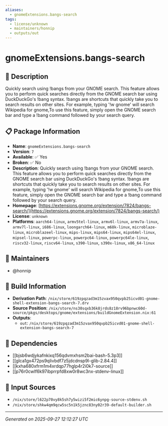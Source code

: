 ```yaml
---
aliases:
  - gnomeExtensions.bangs-search
tags:
  - license/unknown
  - maintainers/honnip
  - outputs/out
---
```


# gnomeExtensions.bangs-search

## 📝 Description

Quickly search using !bangs from your GNOME search. This feature allows you to perform quick searches directly from the GNOME search bar using DuckDuckGo's !bang syntax. !bangs are shortcuts that quickly take you to search results on other sites. For example, typing '!w gnome' will search Wikipedia for gnome,To use this feature, simply open the GNOME search bar and type a !bang command followed by your search query.

## 📋 Package Information

- **Name**: `gnomeExtensions.bangs-search`
- **Version**: `7`
- **Available**: ✅ Yes
- **Broken**: ✅ No
- **Description**: Quickly search using !bangs from your GNOME search. This feature allows you to perform quick searches directly from the GNOME search bar using DuckDuckGo's !bang syntax. !bangs are shortcuts that quickly take you to search results on other sites. For example, typing '!w gnome' will search Wikipedia for gnome,To use this feature, simply open the GNOME search bar and type a !bang command followed by your search query.
- **Homepage**: [https://extensions.gnome.org/extension/7824/bangs-search/](https://extensions.gnome.org/extension/7824/bangs-search/)
- **License**: `unknown`
- **Platforms**: `aarch64-linux`, `armv5tel-linux`, `armv6l-linux`, `armv7a-linux`, `armv7l-linux`, `i686-linux`, `loongarch64-linux`, `m68k-linux`, `microblaze-linux`, `microblazeel-linux`, `mips-linux`, `mips64-linux`, `mips64el-linux`, `mipsel-linux`, `powerpc-linux`, `powerpc64-linux`, `powerpc64le-linux`, `riscv32-linux`, `riscv64-linux`, `s390-linux`, `s390x-linux`, `x86_64-linux`
## 👥 Maintainers

- @honnip


## 🔧 Build Information

- **Derivation Path**: `/nix/store/619zpqzad3m15zvax950qvpb25icvd01-gnome-shell-extension-bangs-search-7.drv`
- **Source Position**: `/nix/store/ns30sqxb36k8jrds8z18rv96bpnwc60d-source/pkgs/desktops/gnome/extensions/buildGnomeExtension.nix:61`
- **Outputs**:
  - `out`:  `/nix/store/619zpqzad3m15zvax950qvpb25icvd01-gnome-shell-extension-bangs-search-7`

## 🔗 Dependencies

- [[bjsb6wdjykafnkixq156qdvmxhsm2bai-bash-5.3p3]]
- [[glca1gx472ps9qlivbdf7z5jdcdnsp9l-glib-2.84.4]]
- [[kxha680xfrm1m4xrdqp77hglp4r2i0k7-source]]
- [[p76r0cwlf6k97ibprrpfd8xw0r8wc3nx-stdenv-linux]]

## 📁 Input Sources

- `/nix/store/l622p70vy8k5sh7y5wizi5f2mic6ynpg-source-stdenv.sh`
- `/nix/store/shkw4qm9qcw5sc5n1k5jznc83ny02r39-default-builder.sh`

---
*Generated on 2025-09-27 12:12:27 UTC*
